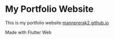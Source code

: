 # My Portfolio Website

This is my portfolio website
[mannprerak2.github.io](https://mannprerak2.github.io)


Made with Flutter Web